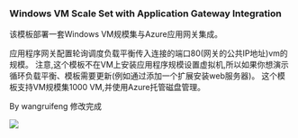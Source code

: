 ### Windows VM Scale Set with Application Gateway Integration ###

该模板部署一套Windows VM规模集与Azure应用网关集成。

应用程序网关配置轮询调度负载平衡传入连接的端口80(网关的公共IP地址)vm的规模。
注意,这个模板不在VM上安装应用程序规模设置虚拟机,所以如果你想演示循环负载平衡、模板需要更新(例如通过添加一个扩展安装web服务器)。
这个模板支持VM规模集1000 VM,并使用Azure托管磁盘管理。

By wangruifeng 修改完成

<a href="https://portal.azure.cn/#create/Microsoft.Template/uri/https%3a%2f%2fgithub.com%2fkaka-ruifeng%2fkaka%2fblob%2fmaster%2f201-vmss-windows-app-gateway%2fazuredeploy.json" target="_blank">
    <img src="http://azuredeploy.net/deploybutton.png"/>
</a>

